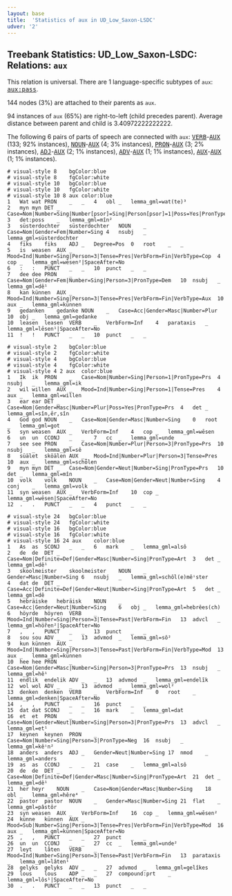 ```yaml
---
layout: base
title:  'Statistics of aux in UD_Low_Saxon-LSDC'
udver: '2'
---
```


## Treebank Statistics: UD_Low_Saxon-LSDC: Relations: `aux`

This relation is universal.
There are 1 language-specific subtypes of `aux`: <tt><a href="nds_lsdc-dep-aux-pass.html">aux:pass</a></tt>.

144 nodes (3%) are attached to their parents as `aux`.

94 instances of `aux` (65%) are right-to-left (child precedes parent).
Average distance between parent and child is 3.40972222222222.

The following 6 pairs of parts of speech are connected with `aux`: <tt><a href="nds_lsdc-pos-VERB.html">VERB</a></tt>-<tt><a href="nds_lsdc-pos-AUX.html">AUX</a></tt> (133; 92% instances), <tt><a href="nds_lsdc-pos-NOUN.html">NOUN</a></tt>-<tt><a href="nds_lsdc-pos-AUX.html">AUX</a></tt> (4; 3% instances), <tt><a href="nds_lsdc-pos-PRON.html">PRON</a></tt>-<tt><a href="nds_lsdc-pos-AUX.html">AUX</a></tt> (3; 2% instances), <tt><a href="nds_lsdc-pos-ADJ.html">ADJ</a></tt>-<tt><a href="nds_lsdc-pos-AUX.html">AUX</a></tt> (2; 1% instances), <tt><a href="nds_lsdc-pos-ADV.html">ADV</a></tt>-<tt><a href="nds_lsdc-pos-AUX.html">AUX</a></tt> (1; 1% instances), <tt><a href="nds_lsdc-pos-AUX.html">AUX</a></tt>-<tt><a href="nds_lsdc-pos-AUX.html">AUX</a></tt> (1; 1% instances).


~~~ conllu
# visual-style 8	bgColor:blue
# visual-style 8	fgColor:white
# visual-style 10	bgColor:blue
# visual-style 10	fgColor:white
# visual-style 10 8 aux	color:blue
1	Wat	wat	PRON	_	_	4	obl	_	lemma_gml=wat(te)³
2	myn	myn	DET	_	Case=Nom|Number=Sing|Number[psor]=Sing|Person[psor]=1|Poss=Yes|PronType=Prs	3	det:poss	_	lemma_gml=mîn²
3	süsterdochter	süsterdochter	NOUN	_	Case=Nom|Gender=Fem|Number=Sing	4	nsubj	_	lemma_gml=süsterdochter
4	fiks	fiks	ADJ	_	Degree=Pos	0	root	_	_
5	is	weasen	AUX	_	Mood=Ind|Number=Sing|Person=3|Tense=Pres|VerbForm=Fin|VerbType=Cop	4	cop	_	lemma_gml=wēsen²|SpaceAfter=No
6	:	:	PUNCT	_	_	10	punct	_	_
7	dee	dee	PRON	_	Case=Nom|Gender=Fem|Number=Sing|Person=3|PronType=Dem	10	nsubj	_	lemma_gml=dê¹
8	kan	künnen	AUX	_	Mood=Ind|Number=Sing|Person=3|Tense=Pres|VerbForm=Fin|VerbType=Aux	10	aux	_	lemma_gml=künnen
9	gedanken	gedanke	NOUN	_	Case=Acc|Gender=Masc|Number=Plur	10	obj	_	lemma_gml=gedanke
10	leasen	leasen	VERB	_	VerbForm=Inf	4	parataxis	_	lemma_gml=lēsen¹|SpaceAfter=No
11	!	!	PUNCT	_	_	10	punct	_	_

~~~


~~~ conllu
# visual-style 2	bgColor:blue
# visual-style 2	fgColor:white
# visual-style 4	bgColor:blue
# visual-style 4	fgColor:white
# visual-style 4 2 aux	color:blue
1	Ik	ik	PRON	_	Case=Nom|Number=Sing|Person=1|PronType=Prs	4	nsubj	_	lemma_gml=ik
2	wil	willen	AUX	_	Mood=Ind|Number=Sing|Person=1|Tense=Pres	4	aux	_	lemma_gml=willen
3	ear	ear	DET	_	Case=Nom|Gender=Masc|Number=Plur|Poss=Yes|PronType=Prs	4	det	_	lemma_gml=sîn,ēr,sîn
4	God	god	NOUN	_	Case=Nom|Gender=Masc|Number=Sing	0	root	_	lemma_gml=got
5	syn	weasen	AUX	_	VerbForm=Inf	4	cop	_	lemma_gml=wēsen
6	un	un	CCONJ	_	_	7	cc	_	lemma_gml=unde
7	see	see	PRON	_	Case=Nom|Number=Plur|Person=3|PronType=Prs	10	nsubj	_	lemma_gml=sê
8	süälet	sköälen	AUX	_	Mood=Ind|Number=Plur|Person=3|Tense=Pres	10	aux	_	lemma_gml=schȫlen
9	myn	myn	DET	_	Case=Nom|Gender=Neut|Number=Sing|PronType=Prs	10	det	_	lemma_gml=mîn
10	volk	volk	NOUN	_	Case=Nom|Gender=Neut|Number=Sing	4	conj	_	lemma_gml=volk
11	syn	weasen	AUX	_	VerbForm=Inf	10	cop	_	lemma_gml=wēsen|SpaceAfter=No
12	.	.	PUNCT	_	_	4	punct	_	_

~~~


~~~ conllu
# visual-style 24	bgColor:blue
# visual-style 24	fgColor:white
# visual-style 16	bgColor:blue
# visual-style 16	fgColor:white
# visual-style 16 24 aux	color:blue
1	As	as	SCONJ	_	_	6	mark	_	lemma_gml=alsô
2	de	de	DET	_	Case=Nom|Definite=Def|Gender=Masc|Number=Sing|PronType=Art	3	det	_	lemma_gml=dê¹
3	skoolmeister	skoolmeister	NOUN	_	Gender=Masc|Number=Sing	6	nsubj	_	lemma_gml=schôl(e)mêⁱster
4	dat	de	DET	_	Case=Acc|Definite=Def|Gender=Neut|Number=Sing|PronType=Art	5	det	_	lemma_gml=dê
5	hebräiske	hebräisk	NOUN	_	Case=Acc|Gender=Neut|Number=Sing	6	obj	_	lemma_gml=hebrêes(ch)
6	höyrde	höyren	VERB	_	Mood=Ind|Number=Sing|Person=3|Tense=Past|VerbForm=Fin	13	advcl	_	lemma_gml=hö̂ren²|SpaceAfter=No
7	,	,	PUNCT	_	_	13	punct	_	_
8	sou	sou	ADV	_	_	13	advmod	_	lemma_gml=sô²
9	kun	künnen	AUX	_	Mood=Ind|Number=Sing|Person=3|Tense=Past|VerbForm=Fin|VerbType=Mod	13	aux	_	lemma_gml=künnen
10	hee	hee	PRON	_	Case=Nom|Gender=Masc|Number=Sing|Person=3|PronType=Prs	13	nsubj	_	lemma_gml=hê¹
11	endlik	endelik	ADV	_	_	13	advmod	_	lemma_gml=endelĩk
12	wol	wol	ADV	_	_	13	advmod	_	lemma_gml=wol²
13	denken	denken	VERB	_	VerbForm=Inf	0	root	_	lemma_gml=denken|SpaceAfter=No
14	,	,	PUNCT	_	_	16	punct	_	_
15	dat	dat	SCONJ	_	_	16	mark	_	lemma_gml=dat
16	et	et	PRON	_	Case=Nom|Gender=Neut|Number=Sing|Person=3|PronType=Prs	13	advcl	_	lemma_gml=et¹
17	keynen	keynen	PRON	_	Case=Nom|Number=Sing|Person=3|PronType=Neg	16	nsubj	_	lemma_gml=kêⁱn²
18	anders	anders	ADJ	_	Gender=Neut|Number=Sing	17	nmod	_	lemma_gml=anders
19	as	as	CCONJ	_	_	21	case	_	lemma_gml=alsô
20	de	de	DET	_	Case=Nom|Definite=Def|Gender=Masc|Number=Sing|PronType=Art	21	det	_	lemma_gml=dê¹
21	her	heyr	NOUN	_	Case=Nom|Gender=Masc|Number=Sing	18	obl	_	lemma_gml=hêre⁴
22	pastor	pastor	NOUN	_	Gender=Masc|Number=Sing	21	flat	_	lemma_gml=pâstôr
23	syn	weasen	AUX	_	VerbForm=Inf	16	cop	_	lemma_gml=wēsen²
24	künne	künnen	AUX	_	Mood=Sub|Number=Sing|Person=3|Tense=Pres|VerbForm=Fin|VerbType=Mod	16	aux	_	lemma_gml=künnen|SpaceAfter=No
25	,	,	PUNCT	_	_	27	punct	_	_
26	un	un	CCONJ	_	_	27	cc	_	lemma_gml=unde²
27	leyt	låten	VERB	_	Mood=Ind|Number=Sing|Person=3|Tense=Past|VerbForm=Fin	13	parataxis	_	lemma_gml=lâten¹
28	gelyks	gelyks	ADV	_	_	27	advmod	_	lemma_gml=gelîkes
29	lous	lous	ADP	_	_	27	compound:prt	_	lemma_gml=lôs¹|SpaceAfter=No
30	.	.	PUNCT	_	_	13	punct	_	_

~~~


